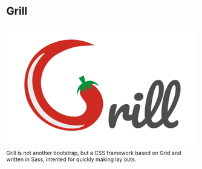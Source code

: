 # Grill

![Grill Logo](img/logo.png)

Grill is not another bootstrap, but a CSS framework based on Grid and written in Sass, intented for quickly making lay outs.
